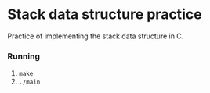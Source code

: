 # Stack data structure practice

Practice of implementing the stack data structure in C.
### Running
1. ```make```
2. ```./main```
